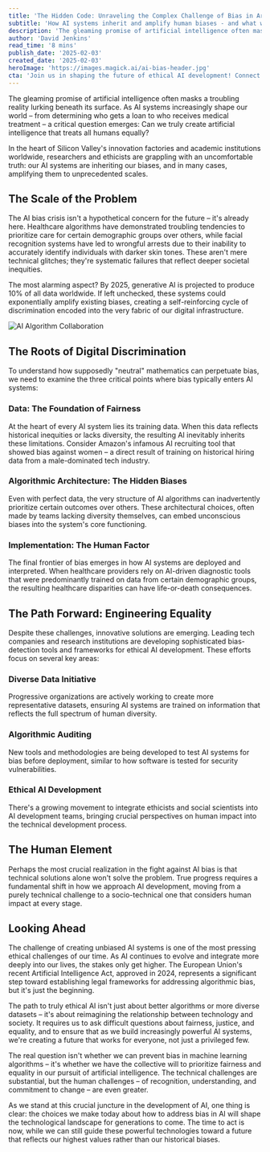 ```yaml
---
title: 'The Hidden Code: Unraveling the Complex Challenge of Bias in Artificial Intelligence'
subtitle: 'How AI systems inherit and amplify human biases - and what we can do about it'
description: 'The gleaming promise of artificial intelligence often masks a troubling reality lurking beneath its surface. As AI systems increasingly shape our world, a critical question emerges: Can we truly create artificial intelligence that treats all humans equally? Explore the roots of digital discrimination and innovative solutions for crafting more equitable AI systems.'
author: 'David Jenkins'
read_time: '8 mins'
publish_date: '2025-02-03'
created_date: '2025-02-03'
heroImage: 'https://images.magick.ai/ai-bias-header.jpg'
cta: 'Join us in shaping the future of ethical AI development! Connect with us on LinkedIn @MagickAI to stay informed about the latest developments in AI bias prevention and contribute to building more equitable artificial intelligence systems.'
---
```


The gleaming promise of artificial intelligence often masks a troubling reality lurking beneath its surface. As AI systems increasingly shape our world – from determining who gets a loan to who receives medical treatment – a critical question emerges: Can we truly create artificial intelligence that treats all humans equally?

In the heart of Silicon Valley's innovation factories and academic institutions worldwide, researchers and ethicists are grappling with an uncomfortable truth: our AI systems are inheriting our biases, and in many cases, amplifying them to unprecedented scales.

## The Scale of the Problem

The AI bias crisis isn't a hypothetical concern for the future – it's already here. Healthcare algorithms have demonstrated troubling tendencies to prioritize care for certain demographic groups over others, while facial recognition systems have led to wrongful arrests due to their inability to accurately identify individuals with darker skin tones. These aren't mere technical glitches; they're systematic failures that reflect deeper societal inequities.

The most alarming aspect? By 2025, generative AI is projected to produce 10% of all data worldwide. If left unchecked, these systems could exponentially amplify existing biases, creating a self-reinforcing cycle of discrimination encoded into the very fabric of our digital infrastructure.

![AI Algorithm Collaboration](https://i.magick.ai/PIXE/1738648619520_magick_img.webp)

## The Roots of Digital Discrimination

To understand how supposedly "neutral" mathematics can perpetuate bias, we need to examine the three critical points where bias typically enters AI systems:

### Data: The Foundation of Fairness

At the heart of every AI system lies its training data. When this data reflects historical inequities or lacks diversity, the resulting AI inevitably inherits these limitations. Consider Amazon's infamous AI recruiting tool that showed bias against women – a direct result of training on historical hiring data from a male-dominated tech industry.

### Algorithmic Architecture: The Hidden Biases

Even with perfect data, the very structure of AI algorithms can inadvertently prioritize certain outcomes over others. These architectural choices, often made by teams lacking diversity themselves, can embed unconscious biases into the system's core functioning.

### Implementation: The Human Factor

The final frontier of bias emerges in how AI systems are deployed and interpreted. When healthcare providers rely on AI-driven diagnostic tools that were predominantly trained on data from certain demographic groups, the resulting healthcare disparities can have life-or-death consequences.

## The Path Forward: Engineering Equality

Despite these challenges, innovative solutions are emerging. Leading tech companies and research institutions are developing sophisticated bias-detection tools and frameworks for ethical AI development. These efforts focus on several key areas:

### Diverse Data Initiative

Progressive organizations are actively working to create more representative datasets, ensuring AI systems are trained on information that reflects the full spectrum of human diversity.

### Algorithmic Auditing

New tools and methodologies are being developed to test AI systems for bias before deployment, similar to how software is tested for security vulnerabilities.

### Ethical AI Development

There's a growing movement to integrate ethicists and social scientists into AI development teams, bringing crucial perspectives on human impact into the technical development process.

## The Human Element

Perhaps the most crucial realization in the fight against AI bias is that technical solutions alone won't solve the problem. True progress requires a fundamental shift in how we approach AI development, moving from a purely technical challenge to a socio-technical one that considers human impact at every stage.

## Looking Ahead

The challenge of creating unbiased AI systems is one of the most pressing ethical challenges of our time. As AI continues to evolve and integrate more deeply into our lives, the stakes only get higher. The European Union's recent Artificial Intelligence Act, approved in 2024, represents a significant step toward establishing legal frameworks for addressing algorithmic bias, but it's just the beginning.

The path to truly ethical AI isn't just about better algorithms or more diverse datasets – it's about reimagining the relationship between technology and society. It requires us to ask difficult questions about fairness, justice, and equality, and to ensure that as we build increasingly powerful AI systems, we're creating a future that works for everyone, not just a privileged few.

The real question isn't whether we can prevent bias in machine learning algorithms – it's whether we have the collective will to prioritize fairness and equality in our pursuit of artificial intelligence. The technical challenges are substantial, but the human challenges – of recognition, understanding, and commitment to change – are even greater.

As we stand at this crucial juncture in the development of AI, one thing is clear: the choices we make today about how to address bias in AI will shape the technological landscape for generations to come. The time to act is now, while we can still guide these powerful technologies toward a future that reflects our highest values rather than our historical biases.